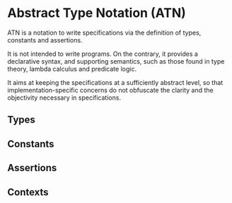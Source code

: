 # Abstract Type Notation (ATN)

ATN is a notation to write specifications via the definition of types, constants and assertions.

It is not intended to write programs. On the contrary, it provides a declarative syntax, and supporting semantics, such as those found in type theory, lambda calculus and predicate logic.

It aims at keeping the specifications at a sufficiently abstract level, so that implementation-specific concerns do not obfuscate the clarity and the objectivity necessary in specifications.

## Types

## Constants

## Assertions

## Contexts
